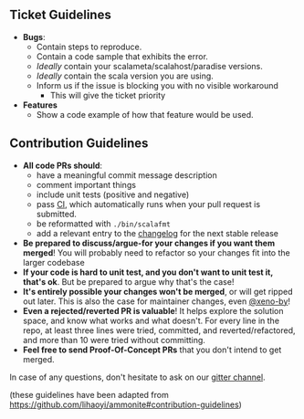 ## Ticket Guidelines

- **Bugs**:
  - Contain steps to reproduce.
  - Contain a code sample that exhibits the error.
  - *Ideally* contain your scalameta/scalahost/paradise versions.
  - *Ideally* contain the scala version you are using.
  - Inform us if the issue is blocking you with no visible workaround
    - This will give the ticket priority
- **Features**
  - Show a code example of how that feature would be used.

## Contribution Guidelines

- **All code PRs should**:
  - have a meaningful commit message description
  - comment important things
  - include unit tests (positive and negative)
  - pass [CI](http://drone.geirsson.com:8001/scalameta/scalameta), which
    automatically runs when your pull request is submitted.
  - be reformatted with `./bin/scalafmt`
  - add a relevant entry to the
    [changelog](https://github.com/scalameta/scalameta/tree/master/changelog)
    for the next stable release
- **Be prepared to discuss/argue-for your changes if you want them merged**!
  You will probably need to refactor so your changes fit into the larger
  codebase
- **If your code is hard to unit test, and you don't want to unit test it,
  that's ok**. But be prepared to argue why that's the case!
- **It's entirely possible your changes won't be merged**, or will get ripped
  out later. This is also the case for maintainer changes, even
  [@xeno-by](https://github.com/xeno-by)!
- **Even a rejected/reverted PR is valuable**! It helps explore the solution
  space, and know what works and what doesn't. For every line in the repo, at
  least three lines were tried, committed, and reverted/refactored, and more
  than 10 were tried without committing.
- **Feel free to send Proof-Of-Concept PRs** that you don't intend to get merged.

In case of any questions, don't hesitate to ask on our
[gitter channel](https://gitter.im/scalameta/scalameta).

(these guidelines have been adapted from
https://github.com/lihaoyi/ammonite#contribution-guidelines)

